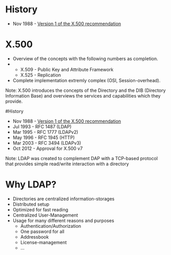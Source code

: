 # History

<ul>
<li class="fragment">Nov 1988 - <a href="http://www.itu.int/ITU-T/recommendations/rec.aspx?rec=11732">Version 1 of the X.500 recommendation</a></li>
</ul>



# X.500

<ul>
<li class="fragment">Overview of the concepts with the following numbers as  completion.</li>
<li><ul class="fragment">
<li>X.509 - Public Key and Attribute Framework</li>
<li>X.525 - Replication</li>
</ul></li>
<li class="fragment">Complete implementation extremly complex (OSI, Session-overhead).</li>
</ul>

Note: X.500 introduces the concepts of the Directory and the DIB (Directory Information Base) and overviews the services and capabilities which they provide.



#History

<ul>
<li>Nov 1988 - <a href="http://www.itu.int/ITU-T/recommendations/rec.aspx?rec=11732">Version 1 of the X.500 recommendation</a></li>
<li>Jul 1993 - RFC 1487 (LDAP)</li>
<li class="fragment">Mar 1995 - RFC 1777 (LDAPv2)</li>
<li class="fragment">May 1996 - RFC 1945 (HTTP)</li>
<li class="fragment">Mar 2003 - RFC 3494 (LDAPv3)</li>
<li class="fragment">Oct 2012 - Approval for X.500 v7</li>
</ul>

Note: LDAP was created to complement DAP with a TCP-based protocol that provides simple read/write interaction with a directory





# Why LDAP?

<ul>
<li class="fragment">Directories are centralized information-storages</li>
<li class="fragment">Distributed setup</li>
<li class="fragment">Optimized for fast reading</li>
<li class="fragment">Centralized User-Management</li>
<li class="fragment">Usage for many different reasons and purposes<ul>
    <li>Authentication/Authorization</li>
    <li>One password for all</li>
    <li>Addressbook</li>
    <li>License-management</li>
    <li>…</li></ul></li>
</ul>